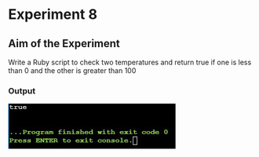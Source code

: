 # Experiment 8

## Aim of the Experiment
Write a Ruby script to check two temperatures and return true if one is less than 0 and the other
is greater than 100

### Output
![output](exp8output.JPG)
